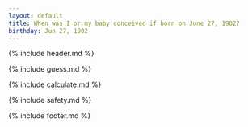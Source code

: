 ```yaml
---
layout: default
title: When was I or my baby conceived if born on June 27, 1902?
birthday: Jun 27, 1902
---
```


{% include header.md %}

{% include guess.md %}

{% include calculate.md %}

{% include safety.md %}

{% include footer.md %}



